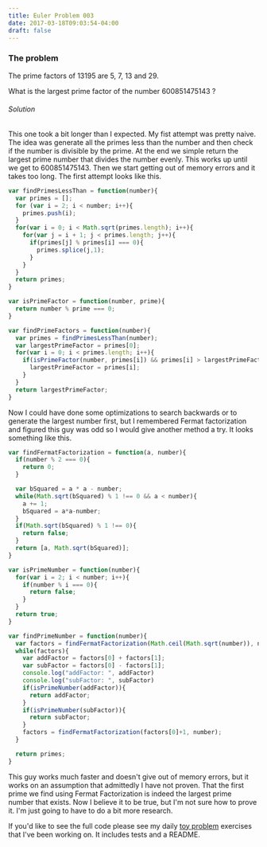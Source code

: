 ```yaml
---
title: Euler Problem 003
date: 2017-03-18T09:03:54-04:00
draft: false
---
```

### The problem

The prime factors of 13195 are 5, 7, 13 and 29.

What is the largest prime factor of the number 600851475143 ?

###### Solution ######

This one took a bit longer than I expected. My fist attempt was pretty naive. The idea was generate all the primes less than the number and then check if the number is divisible by the prime. At the end we simple return the largest prime number that divides the number evenly. This works up until we get to 600851475143. Then we start getting out of memory errors and it takes too long. The first attempt looks like this.

```javascript
var findPrimesLessThan = function(number){
  var primes = [];
  for (var i = 2; i < number; i++){
    primes.push(i);
  }
  for(var i = 0; i < Math.sqrt(primes.length); i++){
    for(var j = i + 1; j < primes.length; j++){
      if(primes[j] % primes[i] === 0){
        primes.splice(j,1);
      }
    }
  }
  return primes;
}

var isPrimeFactor = function(number, prime){
  return number % prime === 0;
}

var findPrimeFactors = function(number){
  var primes = findPrimesLessThan(number);
  var largestPrimeFactor = primes[0];
  for(var i = 0; i < primes.length; i++){
    if(isPrimeFactor(number, primes[i]) && primes[i] > largestPrimeFactor){
      largestPrimeFactor = primes[i];
    }
  }
  return largestPrimeFactor;
}
```

Now I could have done some optimizations to search backwards or to generate the largest number first, but I remembered Fermat factorization and figured this guy was odd so I would give another method a try. It looks something like this.

```javascript
var findFermatFactorization = function(a, number){
  if(number % 2 === 0){
    return 0;
  }

  var bSquared = a * a - number;
  while(Math.sqrt(bSquared) % 1 !== 0 && a < number){
    a += 1;
    bSquared = a*a-number;
  }
  if(Math.sqrt(bSquared) % 1 !== 0){
    return false;
  }
  return [a, Math.sqrt(bSquared)];
}

var isPrimeNumber = function(number){
  for(var i = 2; i < number; i++){
    if(number % i === 0){
      return false;
    }
  }
  return true;
}

var findPrimeNumber = function(number){
  var factors = findFermatFactorization(Math.ceil(Math.sqrt(number)), number);
  while(factors){
    var addFactor = factors[0] + factors[1];
    var subFactor = factors[0] - factors[1];
    console.log("addFactor: ", addFactor)
    console.log("subFactor: ", subFactor)
    if(isPrimeNumber(addFactor)){
      return addFactor;
    }
    if(isPrimeNumber(subFactor)){
      return subFactor;
    }
    factors = findFermatFactorization(factors[0]+1, number);
  }

  return primes;
}
```
This guy works much faster and doesn't give out of memory errors, but it works on an assumption that admittedly I have not proven. That the first prime we find using Fermat Factorization is indeed the largest prime number that exists. Now I believe it to be true, but I'm not sure how to prove it. I'm just going to have to do a bit more research. 

If you'd like to see the full code please see my daily [toy problem](https://github.com/charltonaustin/toy-problems/) exercises that I've been working on. It includes tests and a README.
